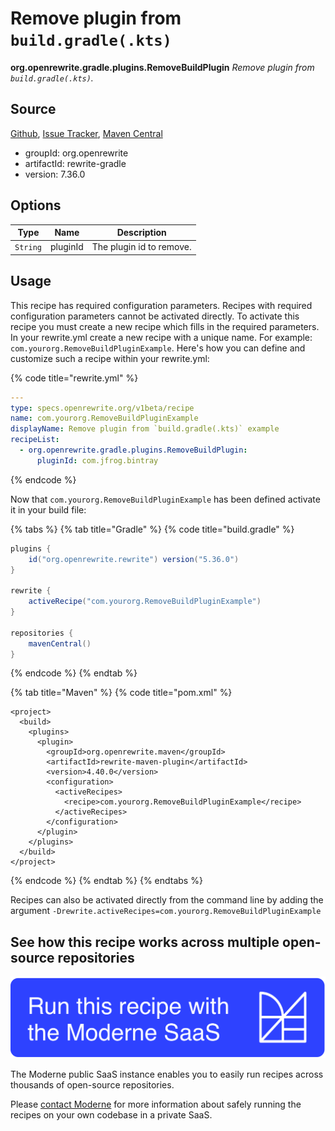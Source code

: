 # Remove plugin from `build.gradle(.kts)`

**org.openrewrite.gradle.plugins.RemoveBuildPlugin**
_Remove plugin from `build.gradle(.kts)`._

## Source

[Github](https://github.com/openrewrite/rewrite/blob/main/rewrite-gradle/src/main/java/org/openrewrite/gradle/plugins/RemoveBuildPlugin.java), [Issue Tracker](https://github.com/openrewrite/rewrite/issues), [Maven Central](https://search.maven.org/artifact/org.openrewrite/rewrite-gradle/7.36.0/jar)

* groupId: org.openrewrite
* artifactId: rewrite-gradle
* version: 7.36.0

## Options

| Type | Name | Description |
| -- | -- | -- |
| `String` | pluginId | The plugin id to remove. |


## Usage

This recipe has required configuration parameters. Recipes with required configuration parameters cannot be activated directly. To activate this recipe you must create a new recipe which fills in the required parameters. In your rewrite.yml create a new recipe with a unique name. For example: `com.yourorg.RemoveBuildPluginExample`.
Here's how you can define and customize such a recipe within your rewrite.yml:

{% code title="rewrite.yml" %}
```yaml
---
type: specs.openrewrite.org/v1beta/recipe
name: com.yourorg.RemoveBuildPluginExample
displayName: Remove plugin from `build.gradle(.kts)` example
recipeList:
  - org.openrewrite.gradle.plugins.RemoveBuildPlugin:
      pluginId: com.jfrog.bintray
```
{% endcode %}


Now that `com.yourorg.RemoveBuildPluginExample` has been defined activate it in your build file:

{% tabs %}
{% tab title="Gradle" %}
{% code title="build.gradle" %}
```groovy
plugins {
    id("org.openrewrite.rewrite") version("5.36.0")
}

rewrite {
    activeRecipe("com.yourorg.RemoveBuildPluginExample")
}

repositories {
    mavenCentral()
}

```
{% endcode %}
{% endtab %}

{% tab title="Maven" %}
{% code title="pom.xml" %}
```markup
<project>
  <build>
    <plugins>
      <plugin>
        <groupId>org.openrewrite.maven</groupId>
        <artifactId>rewrite-maven-plugin</artifactId>
        <version>4.40.0</version>
        <configuration>
          <activeRecipes>
            <recipe>com.yourorg.RemoveBuildPluginExample</recipe>
          </activeRecipes>
        </configuration>
      </plugin>
    </plugins>
  </build>
</project>
```
{% endcode %}
{% endtab %}
{% endtabs %}

Recipes can also be activated directly from the command line by adding the argument `-Drewrite.activeRecipes=com.yourorg.RemoveBuildPluginExample`

## See how this recipe works across multiple open-source repositories

[![Moderne Link Image](/.gitbook/assets/ModerneRecipeButton.png)](https://public.moderne.io/recipes/org.openrewrite.gradle.plugins.RemoveBuildPlugin)

The Moderne public SaaS instance enables you to easily run recipes across thousands of open-source repositories.

Please [contact Moderne](https://moderne.io/product) for more information about safely running the recipes on your own codebase in a private SaaS.
